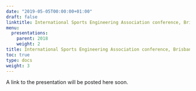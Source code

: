 ```yaml
---
date: "2019-05-05T00:00:00+01:00"
draft: false
linktitle: International Sports Engineering Association conference, Brisbane, Australia
menu:
  presentations:
    parent: 2018
    weight: 2
title: International Sports Engineering Association conference, Brisbane, Australia, 2018
toc: true
type: docs
weight: 3
---
```


A link to the presentation will be posted here soon.

